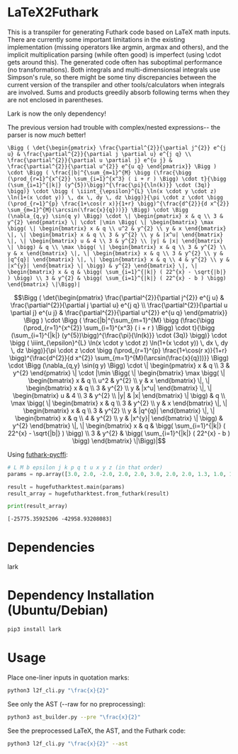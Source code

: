 # LaTeX2Futhark
This is a transpiler for generating Futhark code based on LaTeX math inputs. There are currently some important limitations in the existing implementation (missing operators like argmin, argmax and others), and the implicit multiplication parsing (while often good) is imperfect (using \cdot gets around this). The generated code often has suboptimal performance (no transformations). Both integrals and multi-dimensionsal integrals use Simpson's rule, so there might be some tiny discrepancies between the current version of the transpiler and other tools/calculators when integrals are involved. Sums and products greedily absorb following terms when they are not enclosed in parentheses.

Lark is now the only dependency!

The previous version had trouble with complex/nested expressions-- the parser is now *much* better!

```text
\Bigg ( \det{\begin{pmatrix} \frac{\partial^{2}}{\partial j^{2}} e^{j u} & \frac{\partial^{2}}{\partial j \partial u} e^{j q} \\ \frac{\partial^{2}}{\partial u \partial j} e^{u j} & \frac{\partial^{2}}{\partial u^{2}} e^{u q} \end{pmatrix}} \Bigg ) \cdot \Bigg ( \frac{|b|^{\sum_{m=1}^{M} \bigg (\frac{\bigg (\prod_{r=1}^{x^{2}} \sum_{i=1}^{x^3} ( i + r ) \Bigg) \cdot t}{\bigg (\sum_{i=1}^{|k|} (y^{5})\bigg)^{\frac{\pi}{\ln(k)}} \cdot (3q)} \bigg)} \cdot \bigg ( \iiint_{\epsilon}^{L} \ln(x \cdot y \cdot z) \ln(1+(x \cdot y)) \, dx \, dy \, dz \bigg)}{\pi \cdot z \cdot \bigg (\prod_{r=1}^{p} \frac{1+\cos(r x)}{1+r} \bigg)^{\frac{d^{2}}{d x^{2}} \sum_{m=1}^{M}(\arcsin(\frac{x}{q}))}} \Bigg) \cdot \Bigg (\nabla_{q,y} \sin(q y) \Bigg) \cdot \| \begin{pmatrix} x & q \\ 3 & y^{2} \end{pmatrix} \| \cdot |\min \Bigg( \| \begin{bmatrix} \max \bigg( \| \begin{bmatrix} x & q \\ u^2 & y^{2} \\ y & x \end{bmatrix} \|, \| \begin{bmatrix} x & q \\ 3 & y^{2} \\ y & |x^u| \end{bmatrix} \|, \| \begin{bmatrix} u & 4 \\ 3 & y^{2} \\ |y| & |x| \end{bmatrix} \| \bigg) & q \\ \max \bigg( \| \begin{bmatrix} x & q \\ 3 & y^{2} \\ y & x \end{bmatrix} \|, \| \begin{bmatrix} x & q \\ 3 & y^{2} \\ y & |q^{q}| \end{bmatrix} \|, \| \begin{bmatrix} x & q \\ 4 & y^{2} \\ y & |x^{y}| \end{bmatrix} \| \bigg) & y^{2} \end{bmatrix} \|, \| \begin{bmatrix} x & q & \bigg( \sum_{i=1}^{|k|} ( 22^{x} - \sqrt{|b|} ) \bigg) \\ 3 & y^{2} & \bigg( \sum_{i=1}^{|k|} ( 22^{x} - b ) \bigg) \end{bmatrix} \|\Bigg)|
```

```math
\Bigg ( \det{\begin{pmatrix} \frac{\partial^{2}}{\partial j^{2}} e^{j u} & \frac{\partial^{2}}{\partial j \partial u} e^{j q} \\ \frac{\partial^{2}}{\partial u \partial j} e^{u j} & \frac{\partial^{2}}{\partial u^{2}} e^{u q} \end{pmatrix}} \Bigg ) \cdot \Bigg ( \frac{|b|^{\sum_{m=1}^{M} \bigg (\frac{\bigg (\prod_{r=1}^{x^{2}} \sum_{i=1}^{x^3} ( i + r ) \Bigg) \cdot t}{\bigg (\sum_{i=1}^{|k|} (y^{5})\bigg)^{\frac{\pi}{\ln(k)}} \cdot (3q)} \bigg)} \cdot \bigg ( \iiint_{\epsilon}^{L} \ln(x \cdot y \cdot z) \ln(1+(x \cdot y)) \, dx \, dy \, dz \bigg)}{\pi \cdot z \cdot \bigg (\prod_{r=1}^{p} \frac{1+\cos(r x)}{1+r} \bigg)^{\frac{d^{2}}{d x^{2}} \sum_{m=1}^{M}(\arcsin(\frac{x}{q}))}} \Bigg) \cdot \Bigg (\nabla_{q,y} \sin(q y) \Bigg) \cdot \| \begin{pmatrix} x & q \\ 3 & y^{2} \end{pmatrix} \| \cdot |\min \Bigg( \| \begin{bmatrix} \max \bigg( \| \begin{bmatrix} x & q \\ u^2 & y^{2} \\ y & x \end{bmatrix} \|, \| \begin{bmatrix} x & q \\ 3 & y^{2} \\ y & |x^u| \end{bmatrix} \|, \| \begin{bmatrix} u & 4 \\ 3 & y^{2} \\ |y| & |x| \end{bmatrix} \| \bigg) & q \\ \max \bigg( \| \begin{bmatrix} x & q \\ 3 & y^{2} \\ y & x \end{bmatrix} \|, \| \begin{bmatrix} x & q \\ 3 & y^{2} \\ y & |q^{q}| \end{bmatrix} \|, \| \begin{bmatrix} x & q \\ 4 & y^{2} \\ y & |x^{y}| \end{bmatrix} \| \bigg) & y^{2} \end{bmatrix} \|, \| \begin{bmatrix} x & q & \bigg( \sum_{i=1}^{|k|} ( 22^{x} - \sqrt{|b|} ) \bigg) \\ 3 & y^{2} & \bigg( \sum_{i=1}^{|k|} ( 22^{x} - b ) \bigg) \end{bmatrix} \|\Bigg)|
```

Using [futhark-pycffi](https://github.com/pepijndevos/futhark-pycffi/):
```python
# L M b epsilon j k p q t u x y z (in that order)
params = np.array([3.0, 2.0, -2.0, 2.0, 2.0, 3.0, 2.0, 2.0, 1.3, 1.0, 1.0, 1.2, 0.9])

result = hugefutharktest.main(params)
result_array = hugefutharktest.from_futhark(result)

print(result_array)
```
```text
[-25775.35925206 -42958.93208083]
```


# Dependencies
lark

# Dependency Installation (Ubuntu/Debian)
```bash
pip3 install lark
```

# Usage
Place one-liner inputs in quotation marks:
```bash
python3 l2f_cli.py "\frac{x}{2}"
```
See only the AST (--raw for no preprocessing):
```bash
python3 ast_builder.py --pre "\frac{x}{2}"
```
See the preprocessed LaTeX, the AST, and the Futhark code:
```bash
python3 l2f_cli.py "\frac{x}{2}" --ast
```
